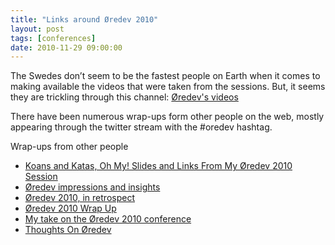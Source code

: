 ```yaml
---
title: "Links around Øredev 2010"
layout: post
tags: [conferences]
date: 2010-11-29 09:00:00
---
```


The Swedes don’t seem to be the fastest people on Earth when it comes to making available the videos that were taken from the sessions. But, it seems they are trickling through this channel: [Øredev's videos](http://vimeo.com/user2649908/videos)

There have been numerous wrap-ups form other people on the web, mostly appearing through the twitter stream with the #oredev hashtag.

Wrap-ups from other people

*   [Koans and Katas, Oh My! Slides and Links From My Øredev 2010 Session](http://blog.coryfoy.com/2010/11/koans-and-katas-oh-my-slides-and-links-from-my-%C3%B8redev-2010-session/)
*   [Øredev impressions and insights](http://joelabrahamsson.com/entry/oredev-impressions-and-insights)  <li>[Øredev 2010, in retrospect](http://www.diversify.se/blogg/?p=220)  <li>[Øredev 2010 Wrap Up](http://drunkenpm.blogspot.com/2010/11/redev-wrap-up-someone-should-give.html)  <li>[My take on the Øredev 2010 conference](http://elegantcode.com/2010/11/17/my-take-on-the-redev-2010-conference/)  <li>[Thoughts On Øredev](http://www.thekua.com/atwork/2010/11/thoughts-on-%c3%b8redev/)